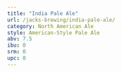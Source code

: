 ```yaml
---
title: "India Pale Ale"
url: /jacks-brewing/india-pale-ale/
category: North American Ale
style: American-Style Pale Ale
abv: 7.5
ibu: 0
srm: 0
upc: 0
---
```


